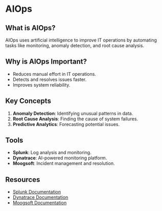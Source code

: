 # AIOps

## What is AIOps?
AIOps uses artificial intelligence to improve IT operations by automating tasks like monitoring, anomaly detection, and root cause analysis.

## Why is AIOps Important?
- Reduces manual effort in IT operations.
- Detects and resolves issues faster.
- Improves system reliability.

## Key Concepts
1. **Anomaly Detection**: Identifying unusual patterns in data.
2. **Root Cause Analysis**: Finding the cause of system failures.
3. **Predictive Analytics**: Forecasting potential issues.

## Tools
- **Splunk**: Log analysis and monitoring.
- **Dynatrace**: AI-powered monitoring platform.
- **Moogsoft**: Incident management and resolution.

## Resources
- [Splunk Documentation](https://docs.splunk.com/)
- [Dynatrace Documentation](https://www.dynatrace.com/support/)
- [Moogsoft Documentation](https://docs.moogsoft.com/)